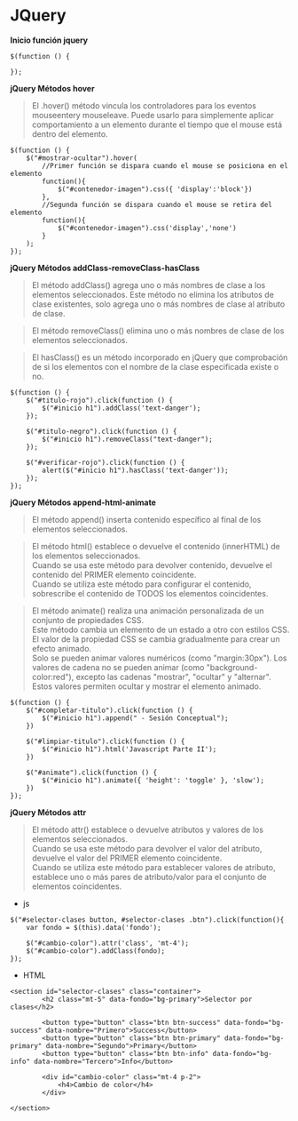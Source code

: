 # JQuery

**Inicio función jquery**  
~~~
$(function () {

});
~~~

**jQuery Métodos hover**  
>El .hover() método vincula los controladores para los eventos mouseentery mouseleave. Puede usarlo para simplemente aplicar comportamiento a un elemento durante el tiempo que el mouse está dentro del elemento.   

~~~
$(function () {
    $("#mostrar-ocultar").hover(
		//Primer función se dispara cuando el mouse se posiciona en el elemento
		function(){
			$("#contenedor-imagen").css({ 'display':'block'})
		},
		//Segunda función se dispara cuando el mouse se retira del elemento
		function(){
			$("#contenedor-imagen").css('display','none')
		}
	);
});
~~~

**jQuery Métodos addClass-removeClass-hasClass**  
>El método addClass() agrega uno o más nombres de clase a los elementos seleccionados.
Este método no elimina los atributos de clase existentes, solo agrega uno o más nombres de clase al atributo de clase.  

>El método removeClass() elimina uno o más nombres de clase de los elementos seleccionados.  

>El hasClass() es un método incorporado en jQuery que comprobación de si los elementos con el nombre de la clase especificada existe o no.  

~~~
$(function () {
    $("#titulo-rojo").click(function () {
        $("#inicio h1").addClass('text-danger');
    });

    $("#titulo-negro").click(function () {
        $("#inicio h1").removeClass("text-danger");
    });

    $("#verificar-rojo").click(function () {
        alert($("#inicio h1").hasClass('text-danger'));
    });
});
~~~

**jQuery Métodos append-html-animate**  
>El método append() inserta contenido específico al final de los elementos seleccionados.   

>El método html() establece o devuelve el contenido (innerHTML) de los elementos seleccionados.  
Cuando se usa este método para devolver contenido, devuelve el contenido del PRIMER elemento coincidente.  
Cuando se utiliza este método para configurar el contenido, sobrescribe el contenido de TODOS los elementos coincidentes.  

>El método animate() realiza una animación personalizada de un conjunto de propiedades CSS.  
Este método cambia un elemento de un estado a otro con estilos CSS. El valor de la propiedad CSS se cambia gradualmente para crear un efecto animado.  
Solo se pueden animar valores numéricos (como "margin:30px"). Los valores de cadena no se pueden animar (como "background-color:red"), excepto las cadenas "mostrar", "ocultar" y "alternar". Estos valores permiten ocultar y mostrar el elemento animado.  

~~~
$(function () {
    $("#completar-titulo").click(function () {
        $("#inicio h1").append(" - Sesión Conceptual");
    })

    $("#limpiar-titulo").click(function () {
        $("#inicio h1").html('Javascript Parte II');
    })

    $("#animate").click(function () {
        $("#inicio h1").animate({ 'height': 'toggle' }, 'slow');
    })
});
~~~

**jQuery Métodos attr**  
>El método attr() establece o devuelve atributos y valores de los elementos seleccionados.  
Cuando se usa este método para devolver el valor del atributo, devuelve el valor del PRIMER elemento coincidente.  
Cuando se utiliza este método para establecer valores de atributo, establece uno o más pares de atributo/valor para el conjunto de elementos coincidentes.  

+ js
~~~
$("#selector-clases button, #selector-clases .btn").click(function(){
    var fondo = $(this).data('fondo');
    
    $("#cambio-color").attr('class', 'mt-4');
	$("#cambio-color").addClass(fondo);
});
~~~
+ HTML
~~~
<section id="selector-clases" class="container">
		<h2 class="mt-5" data-fondo="bg-primary">Selector por clases</h2>

		<button type="button" class="btn btn-success" data-fondo="bg-success" data-nombre="Primero">Success</button>
		<button type="button" class="btn btn-primary" data-fondo="bg-primary" data-nombre="Segundo">Primary</button>
		<button type="button" class="btn btn-info" data-fondo="bg-info" data-nombre="Tercero">Info</button>

		<div id="cambio-color" class="mt-4 p-2">
			<h4>Cambio de color</h4>
		</div>

</section>
~~~